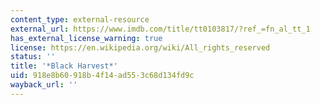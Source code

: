 ```yaml
---
content_type: external-resource
external_url: https://www.imdb.com/title/tt0103817/?ref_=fn_al_tt_1
has_external_license_warning: true
license: https://en.wikipedia.org/wiki/All_rights_reserved
status: ''
title: '*Black Harvest*'
uid: 918e8b60-918b-4f14-ad55-3c68d134fd9c
wayback_url: ''
---
```

